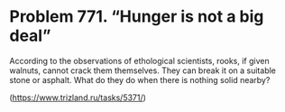 # Problem 771. “Hunger is not a big deal”

According to the observations of ethological scientists, rooks, if given walnuts, cannot crack them themselves. They can break it on a suitable stone or asphalt. What do they do when there is nothing solid nearby?

(https://www.trizland.ru/tasks/5371/)